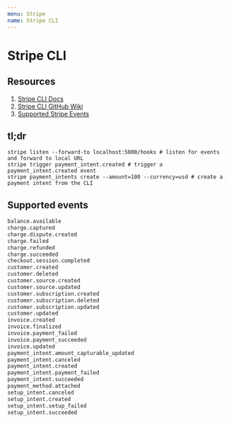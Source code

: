 ```yaml
---
menu: Stripe
name: Stripe CLI
---
```


# Stripe CLI

## Resources

1. [Stripe CLI Docs](https://stripe.com/docs/stripe-cli)
2. [Stripe CLI GitHub Wiki](https://github.com/stripe/stripe-cli/wiki/commands)
3. [Supported Stripe Events](https://github.com/stripe/stripe-cli/wiki/trigger-command#supported-events)

## tl;dr

```shell
stripe listen --forward-to localhost:5000/hooks # listen for events and forward to local URL
stripe trigger payment_intent.created # trigger a payment_intent.created event
stripe payment_intents create --amount=100 --currency=usd # create a payment intent from the CLI
```

## Supported events

```md
balance.available
charge.captured
charge.dispute.created
charge.failed
charge.refunded
charge.succeeded
checkout.session.completed
customer.created
customer.deleted
customer.source.created
customer.source.updated
customer.subscription.created
customer.subscription.deleted
customer.subscription.updated
customer.updated
invoice.created
invoice.finalized
invoice.payment_failed
invoice.payment_succeeded
invoice.updated
payment_intent.amount_capturable_updated
payment_intent.canceled
payment_intent.created
payment_intent.payment_failed
payment_intent.succeeded
payment_method.attached
setup_intent.canceled
setup_intent.created
setup_intent.setup_failed
setup_intent.succeeded
```
